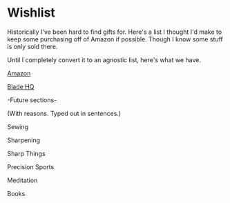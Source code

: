 # Wishlist

Historically I've been hard to find gifts for. Here's a list I thought I'd make to keep some purchasing off of Amazon if possible. Though I know some stuff is only sold there.

Until I completely convert it to an agnostic list, here's what we have.

[Amazon](https://www.amazon.com/hz/wishlist/ls/2S28WPVUQTF2N?ref_=wl_share)

[Blade HQ](https://www.bladehq.com/user_list/public/eee9dd41f34a67ad18dd364dc2c3e6a4)


-Future sections-

(With reasons. Typed out in sentences.)

Sewing

Sharpening

Sharp Things

Precision Sports

Meditation

Books